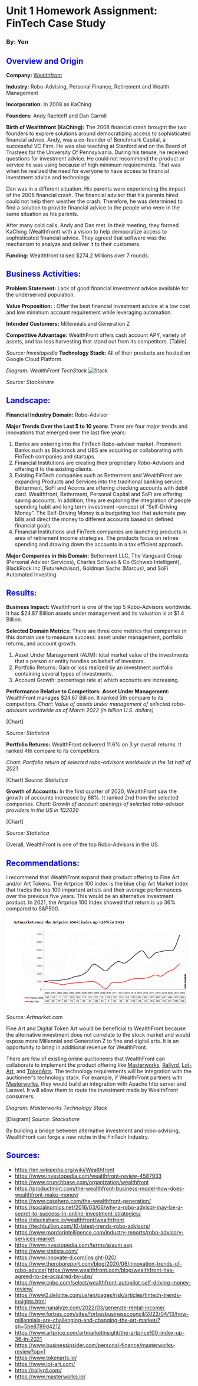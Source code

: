 # Unit 1 Homework Assignment: FinTech Case Study
### By: Yen

## <span style="color:blue">Overview and Origin</span>


**Company:** [Wealthfront](https://www.wealthfront.com/)

**Industry:** Robo-Advising, Personal Finance, Retirement and Wealth Management

**Incorporation:** In 2008 as KaChing

**Founders:** Andy Rachleff and Dan Carroll

**Birth of Wealthfront (KaChing):** The 2008 financial crash brought the two founders to explore solutions around democratizing access to sophisticated financial advice. Andy, was a co-founder of Benchmark Capital, a successful VC Firm. He was also teaching at Stanford and on the Board of Trustees for the University Of Pennsylvania. During his tenure, he received questions for investment advice. He could not recommend the product or service he was using because of high minimum requirements. That was when he realized the need for everyone to have access to financial investment advice and technology. </br>

Dan was in a different situation. His parents were experiencing the impact of the 2008 financial crash. The financial advisor that his parents hired could not help them weather the crash. Therefore, he was determined to find a solution to provide financial advice to the people who were in the same situation as his parents. </br>

After many cold calls, Andy and Dan met. In their meeting, they formed KaChing (Wealthfront) with a vision to help democratize access to sophisticated financial advice. They agreed that software was the mechanism to analyze and deliver it to their customers.

 **Funding:** Wealthfront raised $274.2 Millions over 7 rounds.

## <span style="color:blue">Business Activities:</span>
**Problem Statement:** Lack of good financial investment advice available for the underserved population.

**Value Proposition:** : Offer the best financial investment advice at a low cost and low minimum account requirement while leveraging automation.

**Intended Customers:** Millennials and Generation Z

**Competitive Advantage:** WealthFront offers cash account APY, variety of assets, and tax loss harvesting that stand out from its competitors. 
[Table]

*Source: Investopedia*
**Technology Stack:** All of their products are hosted on Google Cloud Platform. 

*Diagram: WealthFront TechStack*
![Stack](http)

*Source: Stackshare*
## <span style="color:blue">Landscape:</span>

**Financial Industry Domain:** Robo-Advisor

**Major Trends Over the Last 5 to 10 years:** There are four major trends and innovations that emerged over the last five years:
1.	Banks are entering into the FinTech Robo-advisor market. Prominent Banks such as Blackrock and UBS are acquiring or collaborating with FinTech companies and startups.
2.	Financial Institutions are creating their proprietary Robo-Advisors and offering it to the existing clients. 
3.	Existing FinTech companies such as Betterment and WealthFront are expanding Products and Services into the traditional banking service. Betterment, SoFI and Acorns are offering checking accounts with debit card. Wealthfront, Betterment, Personal Capital and SoFi are offering saving accounts. In addition, they are exploring the integration of people spending habit and long term investment –concept of “Self-Driving Money”. The Self-Driving Money is a budgeting tool that automate pay bills and direct the money to different accounts based on defined financial goals.
4.	Financial Institutions and FinTech companies are launching products in area of retirement income strategies. The products focus on retiree spending and drawing down the accounts in a tax efficient approach. 

**Major Companies in this Domain:** Betterment LLC, The Vanguard Group (Personal Advisor Services), Charles Schwab & Co (Schwab Intelligent), BlackRock Inc (FutureAdvisor), Goldman Sachs (Marcus), and SoFi Automated Investing

## <span style="color:blue">Results:</span>

**Business Impact:** WealthFront is one of the top 5 Robo-Advisors worldwide. It has $24.87 Billion assets under management and its valuation is at $1.4 Billion. 

**Selected Domain Metrics:** There are three core metrics that companies in this domain use to measure success: asset under management, portfolio returns, and account growth. 
1.	Asset Under Management (AUM): total market value of the investments that a person or entity handles on behalf of investors. 
2.	Portfolio Returns: Gain or loss realized by an investment portfolio containing several types of investments.
3.	Account Growth: percentage rate at which accounts are increasing.

**Performance Relative to Competitors:**
**Asset Under Management:** WealthFront manages $24.87 Billion. It ranked 5th compare to its competitors.
*Chart: Value of assets under management of selected robo-advisors worldwide as of March 2022 (in billion U.S. dollars)*

[Chart]

*Source: Statistica*

**Portfolio Returns:** WealthFront delivered 11.6% on 3 yr overall returns. It ranked 4th compare to its competitors. 

*Chart: Portfolio return of selected robo-advisors worldwide in the 1st half of 2021*

[Chart]
*Source: Statistica*

**Growth of Accounts:** In the first quarter of 2020, WealthFront saw the growth of accounts increased by 68%. It ranked 2nd from the selected companies.
*Chart: Growth of account openings of selected robo-advisor providers in the US in 1Q2020*

[Chart]

*Source: Statistica*

Overall, WealthFront is one of the top Robo-Advisors in the US. 

## <span style="color:blue">Recommendations:</span> 

I recommend that WealthFront expand their product offering to Fine Art and/or Art Tokens. The Artprice 100 index is the blue chip Art Market index that tracks the top 100 important artists and their average performances over the previous five years. This would be an alternative investment product. In 2021, the Artprice 100 Index showed that return is up 36% compared to S&P500. 

![Artprice Index](https://github.com/yenla9/Bootcamp22/blob/main/Artprice.GIF)

*Source: Artmarket.com*

Fine Art and Digital Token Art would be beneficial to WealthFront because the alternative investment does not correlate to the stock market and would expose more Millennial and Generation Z to fine and digital arts. It is an opportunity to bring in additional revenue for WealthFront. 

There are few of existing online auctioneers that WealthFront can collaborate to implement the product offering like [Masterworks](https://www.masterworks.io/), [Rallyrd](https://rallyrd.com/), [Lot-Art](https://www.lot-art.com/), and [TokenArts](https://www.tokenarts.io/). The technology requirements will be integration with the auctioneer’s technology stack. For example, if WealthFront partners with [Masterworks](https://www.masterworks.io/), they would build an integration with Apache http server and Laravel. It will allow them to route the investment made by WealthFront consumers. 

*Diagram: Masterworks Technology Stack*

[Diagram]
*Source: Stackshare*

By building a bridge between alternative investment and robo-advising, WealthFront can forge a new niche in the FinTech Industry. 


## <span style="color:blue">Sources:</span>
* https://en.wikipedia.org/wiki/Wealthfront
* https://www.investopedia.com/wealthfront-review-4587933
* https://www.crunchbase.com/organization/wealthfront
* https://productmint.com/the-wealthfront-business-model-how-does-wealthfront-make-money/
* https://www.casehero.com/the-wealthfront-generation/
* https://socialnomics.net/2016/03/06/why-a-robo-advisor-may-be-a-secret-to-success-in-online-investment-strategies/
* https://stackshare.io/wealthfront/wealthfront
* https://techbullion.com/10-latest-trends-robo-advisors/
* https://www.mordorintelligence.com/industry-reports/robo-advisory-services-market
* https://www.investopedia.com/terms/a/aum.asp
* https://www.statista.com/
* https://www.innovate-d.com/insight-020/
* https://www.theroboreport.com/blog/2020/06/innovation-trends-of-robo-advice/
https://www.wealthfront.com/blog/wealthfront-has-agreed-to-be-acquired-by-ubs/
* https://www.cnbc.com/select/wealthfront-autopilot-self-driving-money-review/
* https://www2.deloitte.com/us/en/pages/risk/articles/fintech-trends-insights.html
* https://www.nanalyze.com/2022/03/generate-rental-income/
* https://www.forbes.com/sites/forbesbusinesscouncil/2022/04/13/how-millennials-are-challenging-and-changing-the-art-market/?sh=5be8789d4212
* https://www.artprice.com/artmarketinsight/the-artprice100-index-up-36-in-2021
* https://www.businessinsider.com/personal-finance/masterworks-review?op=1
* https://www.tokenarts.io/
* https://www.lot-art.com/
* https://rallyrd.com/
* https://www.masterworks.io/
